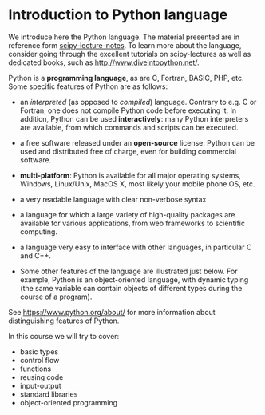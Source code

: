 # Introduction to Python language

We introduce here the Python language. 
The material presented are in reference form [scipy-lecture-notes](http://www.scipy-lectures.org/intro/index.html). 
To learn more about the language, consider going through the
excellent tutorials on scipy-lectures as well as dedicated books, such as http://www.diveintopython.net/.

Python is a **programming language**, as are C, Fortran, BASIC, PHP,
etc. Some specific features of Python are as follows:

* an *interpreted* (as opposed to *compiled*) language. Contrary to e.g.
C or Fortran, one does not compile Python code before executing it. In
addition, Python can be used **interactively**: many Python
interpreters are available, from which commands and scripts can be
executed.

* a free software released under an **open-source** license: Python can
be used and distributed free of charge, even for building commercial
software.

* **multi-platform**: Python is available for all major operating
systems, Windows, Linux/Unix, MacOS X, most likely your mobile phone
OS, etc.

* a very readable language with clear non-verbose syntax

* a language for which a large variety of high-quality packages are
available for various applications, from web frameworks to scientific
computing.

* a language very easy to interface with other languages, in particular C
and C++.

* Some other features of the language are illustrated just below. For
example, Python is an object-oriented language, with dynamic typing
(the same variable can contain objects of different types during the
course of a program).



See https://www.python.org/about/ for more information about
distinguishing features of Python.

In this course we will try to cover:
* basic types
* control flow
* functions
* reusing code
* input-output
* standard libraries
* object-oriented programming
